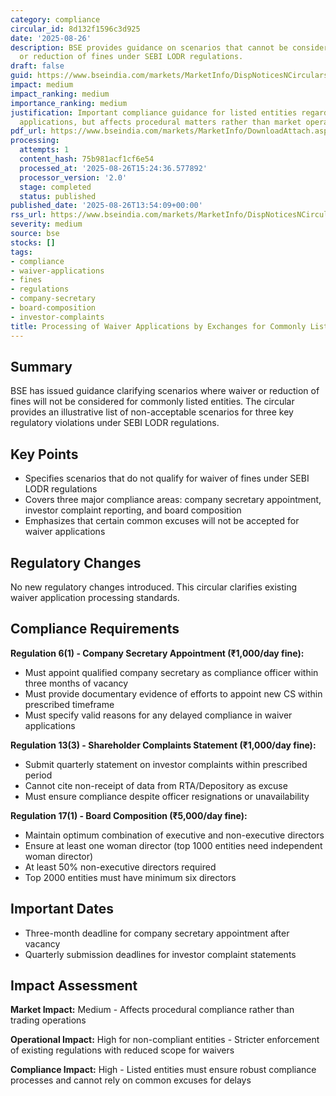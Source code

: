 ```yaml
---
category: compliance
circular_id: 8d132f1596c3d925
date: '2025-08-26'
description: BSE provides guidance on scenarios that cannot be considered for waiver
  or reduction of fines under SEBI LODR regulations.
draft: false
guid: https://www.bseindia.com/markets/MarketInfo/DispNoticesNCirculars.aspx?Noticeid={50D09E70-7673-4E7B-97A7-6B7AF38516A0}&noticeno=20250826-47&dt=08/26/2025&icount=47&totcount=56&flag=0
impact: medium
impact_ranking: medium
importance_ranking: medium
justification: Important compliance guidance for listed entities regarding waiver
  applications, but affects procedural matters rather than market operations
pdf_url: https://www.bseindia.com/markets/MarketInfo/DownloadAttach.aspx?id=20250826-47&attachedId=8486e394-e6e3-4d84-91a5-660421a6c327
processing:
  attempts: 1
  content_hash: 75b981acf1cf6e54
  processed_at: '2025-08-26T15:24:36.577892'
  processor_version: '2.0'
  stage: completed
  status: published
published_date: '2025-08-26T13:54:09+00:00'
rss_url: https://www.bseindia.com/markets/MarketInfo/DispNoticesNCirculars.aspx?Noticeid={50D09E70-7673-4E7B-97A7-6B7AF38516A0}&noticeno=20250826-47&dt=08/26/2025&icount=47&totcount=56&flag=0
severity: medium
source: bse
stocks: []
tags:
- compliance
- waiver-applications
- fines
- regulations
- company-secretary
- board-composition
- investor-complaints
title: Processing of Waiver Applications by Exchanges for Commonly Listed Entities
---
```


## Summary

BSE has issued guidance clarifying scenarios where waiver or reduction of fines will not be considered for commonly listed entities. The circular provides an illustrative list of non-acceptable scenarios for three key regulatory violations under SEBI LODR regulations.

## Key Points

- Specifies scenarios that do not qualify for waiver of fines under SEBI LODR regulations
- Covers three major compliance areas: company secretary appointment, investor complaint reporting, and board composition
- Emphasizes that certain common excuses will not be accepted for waiver applications

## Regulatory Changes

No new regulatory changes introduced. This circular clarifies existing waiver application processing standards.

## Compliance Requirements

**Regulation 6(1) - Company Secretary Appointment (₹1,000/day fine):**
- Must appoint qualified company secretary as compliance officer within three months of vacancy
- Must provide documentary evidence of efforts to appoint new CS within prescribed timeframe
- Must specify valid reasons for any delayed compliance in waiver applications

**Regulation 13(3) - Shareholder Complaints Statement (₹1,000/day fine):**
- Submit quarterly statement on investor complaints within prescribed period
- Cannot cite non-receipt of data from RTA/Depository as excuse
- Must ensure compliance despite officer resignations or unavailability

**Regulation 17(1) - Board Composition (₹5,000/day fine):**
- Maintain optimum combination of executive and non-executive directors
- Ensure at least one woman director (top 1000 entities need independent woman director)
- At least 50% non-executive directors required
- Top 2000 entities must have minimum six directors

## Important Dates

- Three-month deadline for company secretary appointment after vacancy
- Quarterly submission deadlines for investor complaint statements

## Impact Assessment

**Market Impact:** Medium - Affects procedural compliance rather than trading operations

**Operational Impact:** High for non-compliant entities - Stricter enforcement of existing regulations with reduced scope for waivers

**Compliance Impact:** High - Listed entities must ensure robust compliance processes and cannot rely on common excuses for delays